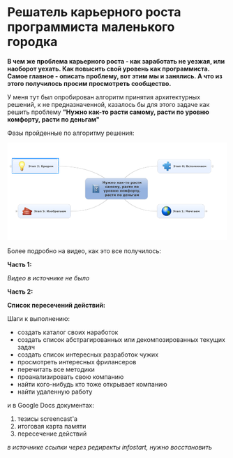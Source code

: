 # Решатель карьерного роста программиста маленького городка

**В чем же проблема карьерного роста - как заработать не уезжая, или наоборот уехать. Как повысить свой уровень как программиста. Самое главное - описать проблему, вот этим мы и занялись. А что из этого получилось просим просмотреть сообщество.**

У меня тут был опробирован алгоритм принятия архитектурных решений, к не предназначенной, казалось бы для этого задаче как решить проблему **"Нужно как-то расти самому, расти по уровню комфорту, расти по деньгам"**

Фазы пройденные по алгоритму решения:

![](career-solver_files/phases.png)

Более подробно на видео, как это все получилось:

**Часть 1:**

*Видео в источнике не было*

**Часть 2:**

**Список пересечений действий:**

<!-- @import "career-solver_files/desigion_matrix.csv" -->

Шаги к выполнению:

- создать каталог своих наработок
- создать список абстрагированных или декомпозированных текущих задач
- создать список интересных разработок чужих
- просмотреть интересных фрилансеров
- перечитать все методики
- проанализировать свою компанию
- найти кого-нибудь кто тоже открывает компанию
- найти удаленную работу

и в Google Docs документах:

1. тезисы screencast'а
1. итоговая карта памяти
1. пересечение действий 

*в источнике ссылки через редиректы infostart, нужно восстановить*